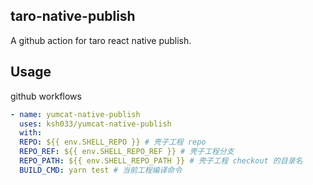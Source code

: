 ## taro-native-publish

A github action for taro react native publish.

## Usage

github workflows

```yml
- name: yumcat-native-publish
  uses: ksh033/yumcat-native-publish
  with:
  REPO: ${{ env.SHELL_REPO }} # 壳子工程 repo
  REPO_REF: ${{ env.SHELL_REPO_REF }} # 壳子工程分支
  REPO_PATH: ${{ env.SHELL_REPO_PATH }} # 壳子工程 checkout 的目录名
  BUILD_CMD: yarn test # 当前工程编译命令
```
